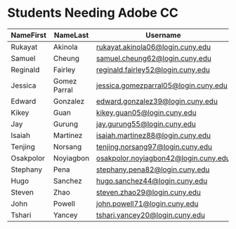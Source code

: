 # Students Needing Adobe CC

| NameFirst | NameLast     | Username                               | ID       | Class     |
|-----------|--------------|----------------------------------------|----------|-----------|
| Rukayat   | Akinola      | rukayat.akinola06@login.cuny.edu       | 23497706 | 3501      |
| Samuel    | Cheung       | samuel.cheung62@login.cuny.edu         | 23934062 | 4502      |
| Reginald  | Fairley      | reginald.fairley52@login.cuny.edu      | 23702252 | 4502      |
| Jessica   | Gomez Parral | jessica.gomezparral05@login.cuny.edu   | 23390005 | 4502      |
| Edward    | Gonzalez     | edward.gonzalez39@login.cuny.edu       | 23698839 | 4502      |
| Kikey     | Guan         | kikey.guan05@login.cuny.edu            | 23752205 | 3501      |
| Jay       | Gurung       | jay.gurung55@login.cuny.edu            | 23462455 | 4502      |
| Isaiah    | Martinez     | isaiah.martinez88@login.cuny.edu       | 23910388 | 3501      |
| Tenjing   | Norsang      | tenjing.norsang97@login.cuny.edu       | 24108797 | 3501      |
| Osakpolor | Noyiagbon    | osakpolor.noyiagbon42@login.cuny.edu   | 24047042 | 4502      |
| Stephany  | Pena         | stephany.pena82@login.cuny.edu         | 23818582 | 3501      |
| Hugo      | Sanchez      | hugo.sanchez44@login.cuny.edu          | 23939544 | 4502      |
| Steven    | Zhao         | steven.zhao29@login.cuny.edu           | 24019029 | 3501,4502 |
| John      | Powell       | john.powell71@login.cuny.edu           | 23395571 | 4900      |
| Tshari    | Yancey       | tshari.yancey20@login.cuny.edu         | 23686620 | ESP       |


